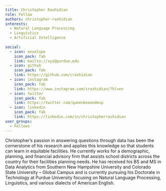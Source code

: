 ```yaml
---
title: Christopher Rashidian
role: Fellow
authors: christopher-rashidian
interests:
  - Natural Language Processing
  - Linguistics
  - Artificial Intelligence
 
social:
  - icon: envelope
    icon_pack: fab
    link: mailto://xyz@purdue.edu
  - icon: github
    icon_pack: fab
    link: https://github.com/crashidian
  - icon: instagram
    icon_pack: fab
    link: https://www.instagram.com/crashidian/?hl=en
  - icon: twitter
    icon_pack: fab
    link: https://twitter.com/queenbeeandmvp
  - icon: linkedin
    icon_pack: fab
    link: https://linkedin.com/in/christopherrashidian
user_groups:
  - Fellows
---
```

Christopher’s passion in answering questions through data has been the cornerstone of his research and applies this knowledge so that students can learn in equitable facilities. He currently works for a demographic, planning, and financial advisory firm that assists school districts across the country for their facilities planning needs. He has received his BS and MS in Data Analytics from Southern New Hampshire University and Colorado State University – Global Campus and is currently pursuing his Doctorate in Technology at Purdue University focusing on Natural Language Processing, Linguistics, and various dialects of American English. 